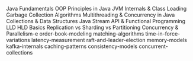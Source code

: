 Java Fundamentals
OOP Principles in Java
JVM Internals & Class Loading
Garbage Collection Algorithms
Multithreading & Concurrency in Java
Collections & Data Structures
Java Stream API & Functional Programming
LLD HLD Basics
Replication vs Sharding vs Partitioning
Concurrency & Parallelism-e order-book-modeling
matching-algorithms
time-in-force-variations
latency-measurement
raft-and-leader-election
memory-models
kafka-internals
caching-patterns
consistency-models
concurrent-collections
